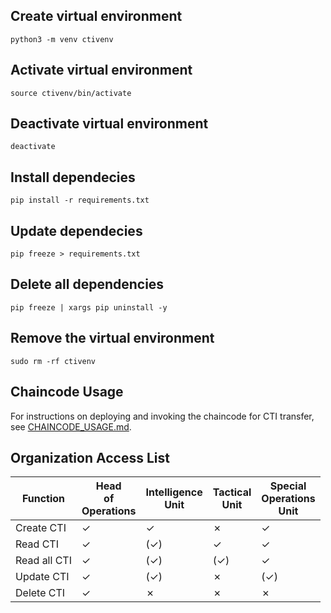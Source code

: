 ## Create virtual environment
```
python3 -m venv ctivenv
```

## Activate virtual environment
```
source ctivenv/bin/activate
```

## Deactivate virtual environment
```
deactivate
```

## Install dependecies
```
pip install -r requirements.txt
```

## Update dependecies
```
pip freeze > requirements.txt
```

## Delete all dependencies
```
pip freeze | xargs pip uninstall -y
```

## Remove the virtual environment
```
sudo rm -rf ctivenv
```

## Chaincode Usage

For instructions on deploying and invoking the chaincode for CTI transfer, see [CHAINCODE_USAGE.md](./CHAINCODE_USAGE.md).

## Organization Access List

| **Function**    | **Head<br>of<br>Operations** | **Intelligence<br>Unit** | **Tactical<br>Unit** | **Special<br>Operations<br>Unit** |
| -------------- | ---------------------------- | ------------------------ | -------------------- | --------------------------------- |
| Create CTI     | ✓                            | ✓                        | ✗                    | ✓                                 |
| Read CTI | ✓                            | (✓)                      | ✓                    | ✓                                 |
| Read all CTI | ✓                            | (✓)                      | (✓)                  | ✓                                 |
| Update CTI    | ✓                            | (✓)                      | ✗                    | (✓)                               |
| Delete CTI     | ✓                            | ✗                        | ✗                    | ✗                                 |
